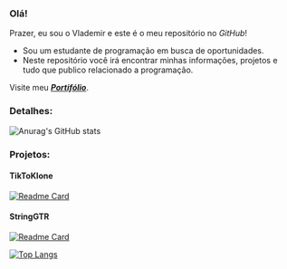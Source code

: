 ### Olá! 

Prazer, eu sou o Vlademir e este é o meu repositório no *GitHub*!


- Sou um estudante de programação em busca de oportunidades.
- Neste repositório você irá encontrar minhas informações, projetos e tudo que publico relacionado a programação.

Visite meu ***[Portifólio](https://vlademir-junior.github.io/)***.

### Detalhes:
![Anurag's GitHub stats](https://github-readme-stats.vercel.app/api?username=vlademir-junior&show_icons=true)


### Projetos:

#### TikToKlone
[![Readme Card](https://github-readme-stats.vercel.app/api/pin/?username=vlademir-junior&repo=jornada-dev)](https://github.com/vlademir-junior/jornada-dev)

#### StringGTR
[![Readme Card](https://github-readme-stats.vercel.app/api/pin/?username=vlademir-junior&repo=app-corda-guitarra)](https://github.com/vlademir-junior/app-corda-guitarra)


[![Top Langs](https://github-readme-stats.vercel.app/api/top-langs/?username=anuraghazra)](https://github.com/anuraghazra/github-readme-stats)
